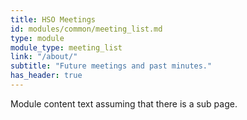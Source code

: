 ```yaml
---
title: HSO Meetings
id: modules/common/meeting_list.md
type: module
module_type: meeting_list
link: "/about/"
subtitle: "Future meetings and past minutes."
has_header: true
---
```

Module content text assuming that there is a sub page.